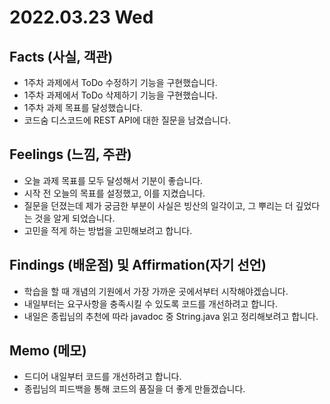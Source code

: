 # 2022.03.23 Wed

## Facts (사실, 객관)

- 1주차 과제에서 ToDo 수정하기 기능을 구현했습니다.
- 1주차 과제에서 ToDo 삭제하기 기능을 구현했습니다.
- 1주차 과제 목표를 달성했습니다.
- 코드숨 디스코드에 REST API에 대한 질문을 남겼습니다.

## Feelings (느낌, 주관)

- 오늘 과제 목표를 모두 달성해서 기분이 좋습니다.
- 시작 전 오늘의 목표를 설정했고, 이를 지켰습니다.
- 질문을 던졌는데 제가 궁금한 부분이 사실은 빙산의 일각이고, 그 뿌리는 더 깊었다는 것을 알게 되었습니다.
- 고민을 적게 하는 방법을 고민해보려고 합니다.

## Findings (배운점) 및 Affirmation(자기 선언)

- 학습을 할 때 개념의 기원에서 가장 가까운 곳에서부터 시작해야겠습니다.
- 내일부터는 요구사항을 충족시킬 수 있도록 코드를 개선하려고 합니다.
- 내일은 종립님의 추천에 따라 javadoc 중 String.java 읽고 정리해보려고 합니다.

## Memo (메모)

- 드디어 내일부터 코드를 개선하려고 합니다.
- 종립님의 피드백을 통해 코드의 품질을 더 좋게 만들겠습니다.
